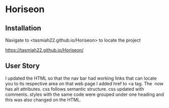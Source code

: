 # Horiseon


## Installation 

Navigate to <tasmiah22.github.io/Horiseon>
to locate the project

https://tasmiah22.github.io/Horiseon/


## User Story 

I updated the HTML so that the nav bar had working links that can locate you to its respective area on that web page
I added href to <a tag.
The <img> now has alt attributes.
css follows semantic structure.
css updated with comments. 
styles with the same code were grouped under one heading and this was also changed on the HTML.
